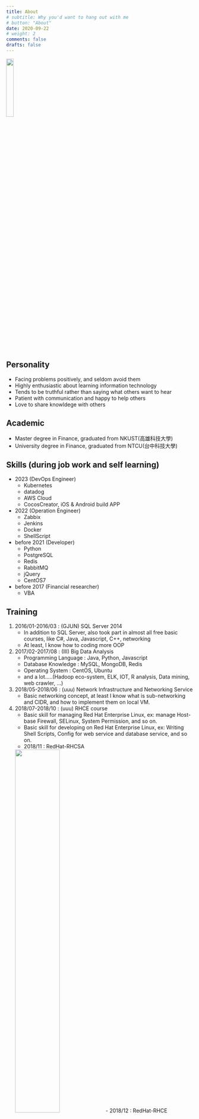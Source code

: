 ```yaml
---
title: About
# subtitle: Why you'd want to hang out with me
# button: "About"
date: 2020-09-22
# weight: 2
comments: false
drafts: false
---
```


<!--more-->

<img src="/images/tony.jpg" width="20%">


## Personality

- Facing problems positively, and seldom avoid them
- Highly enthusiastic about learning information technology
- Tends to be truthful rather than saying what others want to hear
- Patient with communication and happy to help others
- Love to share knowldege with others


## Academic

- Master degree in Finance, graduated from NKUST(高雄科技大學)
- University degree in Finance, graduated from NTCU(台中科技大學)


## Skills (during job work and self learning)

- 2023 (DevOps Engineer)
    - Kubernetes
    - datadog
    - AWS Cloud
    - CocosCreator, iOS & Android build APP
- 2022 (Operation Engineer)
    - Zabbix
    - Jenkins
    - Docker
    - ShellScript
- before 2021 (Developer)
    - Python
    - PostgreSQL
    - Redis
    - RabbitMQ
    - jQuery
    - CentOS7
- before 2017 (Financial researcher)
    - VBA


## Training

1. 2016/01-2016/03 : (GJUN) SQL Server 2014
    - In addition to SQL Server, also took part in almost all free basic courses, like C#, Java, Javascript, C++, networking
    - At least, I know how to coding more OOP
2. 2017/02-2017/08 : (III) Big Data Analysis
    - Programming Language : Java, Python, Javascript
    - Database Knowledge : MySQL, MongoDB, Redis
    - Operating System : CentOS, Ubuntu
    - and a lot.....(Hadoop eco-system, ELK, IOT, R analysis, Data mining, web crawler, ...)
3. 2018/05-2018/06 : (uuu) Network Infrastructure and Networking Service
    - Basic networking concept, at least I know what is sub-networking and CIDR, and how to implement them on local VM.
4. 2018/07-2018/10 : (uuu) RHCE course
    - Basic skill for managing Red Hat Enterprise Linux, ex: manage Host-base Firewall, SELinux, System Permission, and so on.
    - Basic skill for developing on Red Hat Enterprise Linux, ex: Writing Shell Scripts, Config for web service and database service, and so on.
    - 2018/11 : RedHat-RHCSA
    <img src="/images/tony-RHCSA.png" width="50%">
    - 2018/12 : RedHat-RHCE
    <img src="/images/tony-RHCE.png" width="50%">
5. 2022/08 : GCP Fundamental Training
    - Basic use of Compute Engine, CloudSQL, GAE, GKE, Cloud Monitoring
    <img src="/images/tony-GCP-training.png" width="50%">
6. 2022/08 : AWS Certified Solutions Architect - Associate
    <img src="/images/tony-SAA.png" width="50%">
7. 2023/02 : AWS Certified Developer - Associate
    <img src="/images/tony-DVA.png" width="50%">
8. 2024/02 : AWS Certified SysOps Administrator - Associate
    <img src="/images/tony-SOA.png" width="50%">


## Working Experience

- Since 2022/09, DevOps Engineer
    - Experienced in understanding and optimizing operational workflows within and across different teams, with a focus on automating tedious tasks and reducing product delivery cycles
        - These teams include : backend team, web team, ios team, android team, algorithm team
    - Use Bitbucket Pipeline for automating the deployment of frontend web pages to Vercel and On-Premise Server
    - Use Github Actions for automation the deployment of backend services to AWS ECS
    - Use Jenkins for automation the release of iOS and Android apps to Firebase / Play Store / App Store Connect
    - Skilled in setting up appropriate monitoring alerts and proficient in swiftly resolving issues in abnormal situations
    - Integrated existing codegen processes to facilitate smoother collaboration between teams
    - Established seamless integration between internationalization copy and source code
- Since 2020/11, Operation Engineer
    - Deploy and maintain various services using Jenkins
    - Half of services maintain by docker
    - Monitoring system and service health via zabbix
- Since 2019/04, Python Developer
    - Monitoring Linux OS: firewalld, process, filesystem, etc
    - Crawler JKB monitoring data into our system for analysis usage
    - Worker order system for company usage
    - Publish jobs via RabbitMQ to our clusters
    - Various API design and coding
    - Assign many coroutine jobs to OS
    - Some front-end jobs using vue
    - Few CI testing
    - Few CD jobs by Jenkins and Drone
    - Few services using docker
- Since 2017/09, Software Engineer
    - JavaScript and BootStrap for front-end
    - Python Django and Flask for back-end
    - Management our product installed in Ubuntu
    - Discuss with PM what our customer want, design for database. And help back-end and front-end programmer to make API Resource end point.
    - Be a TA to sharing knowledges : almost all the knowledge withing RHCE that I learned from uuu, networking concept, database management permission, and so on.
